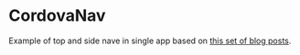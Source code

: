 # CordovaNav
Example of top and side nave in single app based on [this set of blog posts](http://codingfix.com/cordova-application-navigation-system/).

